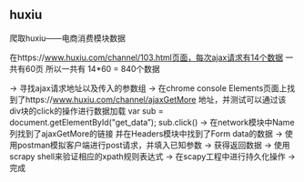 ## huxiu

爬取huxiu——电商消费模块数据

在https://www.huxiu.com/channel/103.html页面，每次ajax请求有14个数据
一共有60页
所以一共有 14*60 = 840个数据

-> 寻找ajax请求地址以及传入的参数组
-> 在chrome console Elements页面上找到了https://www.huxiu.com/channel/ajaxGetMore 地址，并测试可以通过该div块的click的操作进行数据加载
var sub = document.getElementById("get_data”);
sub.click()
->  在network模块中Name列找到了ajaxGetMore的链接 并在Headers模块中找到了Form data的数据
-> 使用postman模拟客户端进行post请求，并填入已知参数
-> 获得返回数据
-> 使用scrapy shell来验证相应的xpath规则表达式
-> 在scapy工程中进行持久化操作
-> 完成

